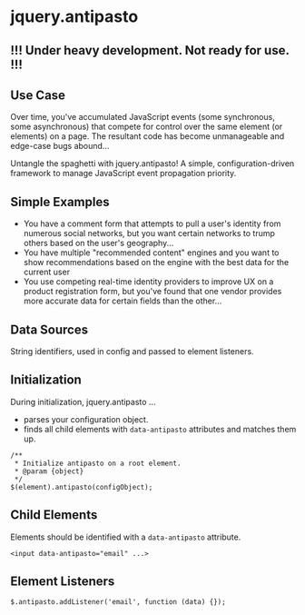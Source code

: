 # jquery.antipasto

## !!! Under heavy development. Not ready for use. !!!

## Use Case

Over time, you've accumulated JavaScript events (some synchronous, some asynchronous) that compete for control over the same element (or elements) on a page. The resultant code has become unmanageable and edge-case bugs abound...

Untangle the spaghetti with jquery.antipasto!  A simple, configuration-driven framework to manage JavaScript event propagation priority.


## Simple Examples

- You have a comment form that attempts to pull a user's identity from numerous social networks, but you want certain networks to trump others based on the user's geography...
- You have multiple "recommended content" engines and you want to show recommendations based on the engine with the best data for the current user
- You use competing real-time identity providers to improve UX on a product registration form, but you've found that one vendor provides more accurate data for certain fields than the other...

## Data Sources

String identifiers, used in config and passed to element listeners.

## Initialization

During initialization, jquery.antipasto ...

- parses your configuration object.
- finds all child elements with `data-antipasto` attributes and matches them up.

```
/**
 * Initialize antipasto on a root element.
 * @param {object}
 */
$(element).antipasto(configObject);
```

## Child Elements

Elements should be identified with a `data-antipasto` attribute.

```
<input data-antipasto="email" ...>
```

## Element Listeners

```
$.antipasto.addListener('email', function (data) {});
```

